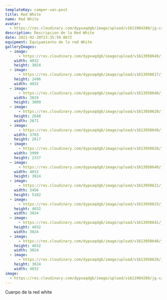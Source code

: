 ```yaml
---
templateKey: camper-van-post
title: Red White
name: Red White
avatar:
  - https://res.cloudinary.com/dypxaqdgb/image/upload/v1613904280/jg-camper/camper-vans/Red%20White/avatar/IMG_7302_ivktep.jpg
description: Descripcion de la Red White
date: 2021-02-20T23:35:59.867Z
equipment: Equipamiento de la red White
galleryImages:
  - image:
      - https://res.cloudinary.com/dypxaqdgb/image/upload/v1613950649/jg-camper/camper-vans/Red%20White/IMG_7257_dqhlgf.png
    width: 4032
    height: 3024
  - image:
      - https://res.cloudinary.com/dypxaqdgb/image/upload/v1613950617/jg-camper/camper-vans/Red%20White/IMG_7258_jzikgh.jpg
    height: 2496
    width: 4032
  - image:
      - https://res.cloudinary.com/dypxaqdgb/image/upload/v1613950640/jg-camper/camper-vans/Red%20White/IMG_7290_sxfgoo.jpg
    width: 3019
    height: 3009
  - image:
      - https://res.cloudinary.com/dypxaqdgb/image/upload/v1613950620/jg-camper/camper-vans/Red%20White/IMG_7259_s2ie7a.jpg
    height: 2648
    width: 2671
  - image:
      - https://res.cloudinary.com/dypxaqdgb/image/upload/v1613950649/jg-camper/camper-vans/Red%20White/IMG_7304_guxdgs.jpg
    width: 3703
    height: 2617
  - image:
      - https://res.cloudinary.com/dypxaqdgb/image/upload/v1613950626/jg-camper/camper-vans/Red%20White/IMG_7260_rjunva.jpg
    width: 3999
    height: 2337
  - image:
      - https://res.cloudinary.com/dypxaqdgb/image/upload/v1613950640/jg-camper/camper-vans/Red%20White/IMG_7285_a0gxnb.jpg
    width: 4032
    height: 3024
  - image:
      - https://res.cloudinary.com/dypxaqdgb/image/upload/v1613950621/jg-camper/camper-vans/Red%20White/IMG_7160_bq7hem.jpg
    width: 3456
    height: 5182
  - image:
      - https://res.cloudinary.com/dypxaqdgb/image/upload/v1613950633/jg-camper/camper-vans/Red%20White/IMG_7282_c89xbo.jpg
    height: 4032
    width: 3024
  - image:
      - https://res.cloudinary.com/dypxaqdgb/image/upload/v1613950641/jg-camper/camper-vans/Red%20White/IMG_7291_q8vfuy.jpg
    height: 4032
    width: 3024
  - image:
      - https://res.cloudinary.com/dypxaqdgb/image/upload/v1613950648/jg-camper/camper-vans/Red%20White/IMG_7295_qqc6lf.jpg
    height: 4032
    width: 3024
  - image:
      - https://res.cloudinary.com/dypxaqdgb/image/upload/v1613950628/jg-camper/camper-vans/Red%20White/IMG_7274_euo0p6.jpg
    height: 3024
    width: 4032
image:
  - https://res.cloudinary.com/dypxaqdgb/image/upload/v1613904280/jg-camper/camper-vans/Red%20White/avatar/IMG_7302_ivktep.jpg
---
```

Cuerpo de la red white